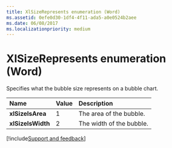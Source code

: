 ```yaml
---
title: XlSizeRepresents enumeration (Word)
ms.assetid: 0efe0d30-1df4-4f11-ada5-a0e0524b2aee
ms.date: 06/08/2017
ms.localizationpriority: medium
---
```



# XlSizeRepresents enumeration (Word)

Specifies what the bubble size represents on a bubble chart.



|Name|Value|Description|
|:-----|:-----|:-----|
| **xlSizeIsArea**|1|The area of the bubble.|
| **xlSizeIsWidth**|2|The width of the bubble.|

[!include[Support and feedback](~/includes/feedback-boilerplate.md)]